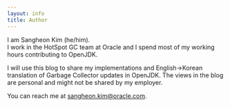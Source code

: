 ```yaml
---
layout: info
title: Author
---
```


I am Sangheon Kim (he/him).<br> 
I work in the HotSpot GC team at Oracle and I spend most of my working hours contributing to OpenJDK.

I will use this blog to share my implementations and English->Korean translation of Garbage Collector updates in OpenJDK. The views in the blog are personal and might not be shared by my employer.

You can reach me at <a href="mailto:sangheon.kim@oracle.com">sangheon.kim@oracle.com</a>.
